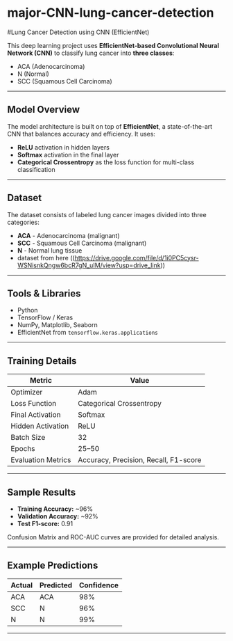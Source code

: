 # major-CNN-lung-cancer-detection

#Lung Cancer Detection using CNN (EfficientNet)

This deep learning project uses **EfficientNet-based Convolutional Neural Network (CNN)** to classify lung cancer into **three classes**:

- ACA (Adenocarcinoma)
-  N (Normal)
-  SCC (Squamous Cell Carcinoma)

---

## Model Overview

The model architecture is built on top of **EfficientNet**, a state-of-the-art CNN that balances accuracy and efficiency. It uses:

-  **ReLU** activation in hidden layers
-  **Softmax** activation in the final layer
-  **Categorical Crossentropy** as the loss function for multi-class classification

---

##  Dataset

The dataset consists of labeled lung cancer images divided into three categories:
- **ACA** - Adenocarcinoma (malignant)
- **SCC** - Squamous Cell Carcinoma (malignant)
- **N** - Normal lung tissue
- dataset from here ((https://drive.google.com/file/d/1i0PC5cysr-WSNisnkQngw6bcR7gN_uIM/view?usp=drive_link))


----

## Tools & Libraries

- Python
- TensorFlow / Keras
- NumPy, Matplotlib, Seaborn
- EfficientNet from `tensorflow.keras.applications`

---

##  Training Details

| Metric               | Value               |
|----------------------|---------------------|
| Optimizer            | Adam                |
| Loss Function        | Categorical Crossentropy |
| Final Activation     | Softmax             |
| Hidden Activation    | ReLU                |
| Batch Size           | 32                  |
| Epochs               | 25–50               |
| Evaluation Metrics   | Accuracy, Precision, Recall, F1-score |

---

## Sample Results

- **Training Accuracy:** ~96%
- **Validation Accuracy:** ~92%
- **Test F1-score:** 0.91

Confusion Matrix and ROC-AUC curves are provided for detailed analysis.

---

##  Example Predictions

| Actual | Predicted | Confidence |
|--------|-----------|------------|
| ACA    | ACA       | 98%        |
| SCC    | N         | 96%        |
| N      | N         | 99%        |

---
